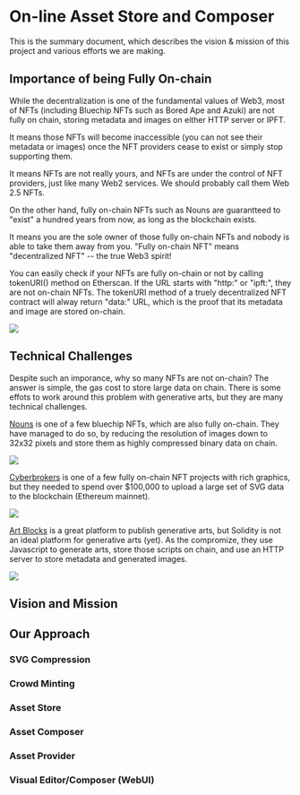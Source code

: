 # On-line Asset Store and Composer

This is the summary document, which describes the vision & mission of this project and various efforts we are making. 

## Importance of being Fully On-chain

While the decentralization is one of the fundamental values of Web3, most of NFTs (including Bluechip NFTs such as Bored Ape and Azuki) are not fully on chain, storing metadata and images on either HTTP server or IPFT. 

It means those NFTs will become inaccessible (you can not see their metadata or images) once the NFT providers cease to exist or simply stop supporting them. 

It means NFTs are not really yours, and NFTs are under the control of NFT providers, just like many Web2 services. We should probably call them Web 2.5 NFTs. 

On the other hand, fully on-chain NFTs such as Nouns are guarantteed to "exist" a hundred years from now, as long as the blockchain exists. 

It means you are the sole owner of those fully on-chain NFTs and nobody is able to take them away from you. "Fully on-chain NFT" means "decentralized NFT" -- the true Web3 spirit!

You can easily check if your NFTs are fully on-chain or not by calling tokenURI() method on Etherscan. If the URL starts with "http:" or "ipft:", they are not on-chain NFTs. The tokenURI method of a truely decentralized NFT contract will alway return "data:" URL, which is the proof that its metadata and image are stored on-chain. 

![](https://i.imgur.com/kCfzdsL.png)

## Technical Challenges

Despite such an imporance, why so many NFTs are not on-chain? The answer is simple, the gas cost to store large data on chain. There is some effots to work around this problem with generative arts, but they are many technical challenges. 

[Nouns](https://nouns.wtf) is one of a few bluechip NFTs, which are also fully on-chain. They have managed to do so, by reducing the resolution of images down to 32x32 pixels and store them as highly compressed binary data on chain. 

![](https://i.imgur.com/6BMmUQs.png)

[Cyberbrokers](https://cyberbrokers.io) is one of a few fully on-chain NFT projects with rich graphics, but they needed to spend over $100,000 to upload a large set of SVG data to the blockchain (Ethereum mainnet).

![](https://i.imgur.com/Mp9xUwH.jpg)

[Art Blocks](https://www.artblocks.io/) is a great platform to publish generative arts, but Solidity is not an ideal platform for generative arts (yet). As the compromize, they use Javascript to generate arts, store those scripts on chain, and use an HTTP server to store metadata and generated images. 

![](https://i.imgur.com/NxissZu.png)

## Vision and Mission

## Our Approach

### SVG Compression

### Crowd Minting

### Asset Store

### Asset Composer

### Asset Provider

### Visual Editor/Composer (WebUI)